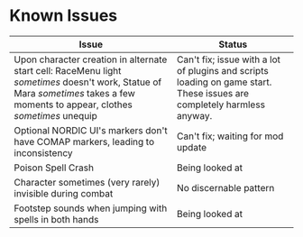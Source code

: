 # Known Issues

| Issue | Status |
| ------------- | ------------- |
| Upon character creation in alternate start cell: RaceMenu light *sometimes* doesn't work, Statue of Mara *sometimes* takes a few moments to appear, clothes *sometimes* unequip | Can't fix; issue with a lot of plugins and scripts loading on game start. These issues are completely harmless anyway. |
| Optional NORDIC UI's markers don't have COMAP markers, leading to inconsistency | Can't fix; waiting for mod update |
| Poison Spell Crash | Being looked at |
| Character sometimes (very rarely) invisible during combat | No discernable pattern |
| Footstep sounds when jumping with spells in both hands | Being looked at |

